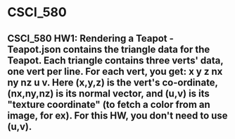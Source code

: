 # CSCI_580
CSCI_580 HW1:
Rendering a Teapot -
Teapot.json contains the triangle data for the Teapot.
Each triangle contains three verts' data, one vert per line. For each vert, you get: x y z nx ny nz u v.
Here (x,y,z) is the vert's co-ordinate, (nx,ny,nz) is its normal vector, and (u,v) is its "texture coordinate" (to fetch a color from an image, for ex). For this HW, you don't need to use (u,v).
-----------------------------------------------------------------------------------------------
